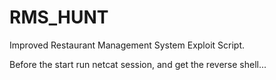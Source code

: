 # RMS_HUNT
Improved Restaurant Management System Exploit Script.

Before the start run netcat session,
and get the reverse shell...
